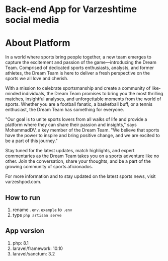# Back-end App for Varzeshtime social media

# About Platform
In a world where sports bring people together, a new team emerges to capture the excitement and passion of the game—introducing the Dream Team. Comprised of dedicated sports enthusiasts, analysts, and former athletes, the Dream Team is here to deliver a fresh perspective on the sports we all love and cherish.

With a mission to celebrate sportsmanship and create a community of like-minded individuals, the Dream Team promises to bring you the most thrilling matches, insightful analyses, and unforgettable moments from the world of sports. Whether you are a football fanatic, a basketball buff, or a tennis enthusiast, the Dream Team has something for everyone.

"Our goal is to unite sports lovers from all walks of life and provide a platform where they can share their passion and insights," says MohammadDV, a key member of the Dream Team. "We believe that sports have the power to inspire and bring positive change, and we are excited to be a part of this journey."

Stay tuned for the latest updates, match highlights, and expert commentaries as the Dream Team takes you on a sports adventure like no other. Join the conversation, share your thoughts, and be a part of the growing community of sports aficionados.

For more information and to stay updated on the latest sports news, visit varzeshpod.com.

## How to run
1. rename `.env.example` to `.env`
2. type `php artisan serve`


## App version

1. php: 8.1
2. laravel/framework: 10.10
3. laravel/sanctum: 3.2
